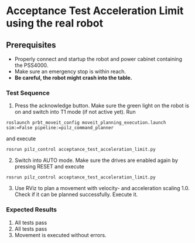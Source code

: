 <!--
Copyright © 2020 Pilz GmbH & Co. KG

Licensed under the Apache License, Version 2.0 (the "License");
you may not use this file except in compliance with the License.
You may obtain a copy of the License at

    http://www.apache.org/licenses/LICENSE-2.0

Unless required by applicable law or agreed to in writing, software
distributed under the License is distributed on an "AS IS" BASIS,
WITHOUT WARRANTIES OR CONDITIONS OF ANY KIND, either express or implied.
See the License for the specific language governing permissions and
limitations under the License.

-->

# Acceptance Test Acceleration Limit using the real robot

## Prerequisites
  - Properly connect and startup the robot and power cabinet containing the PSS4000.
  - Make sure an emergency stop is within reach.
  - **Be careful, the robot might crash into the table.**

### Test Sequence

  1. Press the acknowledge button. Make sure the green light on the robot is on and switch into T1 mode (if not active yet). Run
  ```
  roslaunch prbt_moveit_config moveit_planning_execution.launch sim:=False pipeline:=pilz_command_planner
  ```
  and execute
  ```
  rosrun pilz_control acceptance_test_acceleration_limit.py
  ```
  2. Switch into AUTO mode. Make sure the drives are enabled again by pressing RESET and execute
  ```
  rosrun pilz_control acceptance_test_acceleration_limit.py
  ```
  3. Use RViz to plan a movement with velocity- and acceleration scaling 1.0. Check if it can be planned successfully. Execute it.

### Expected Results
  1. All tests pass
  2. All tests pass
  3. Movement is executed without errors.
